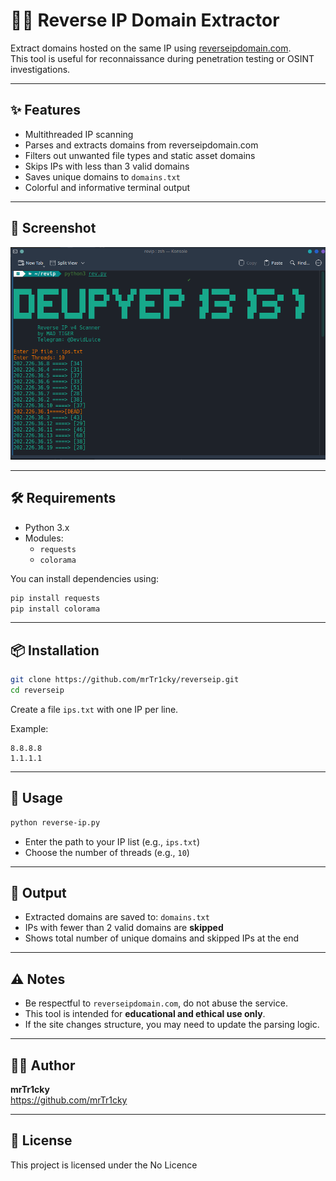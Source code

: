 # 🕵️‍♂️ Reverse IP Domain Extractor

Extract domains hosted on the same IP using [reverseipdomain.com](https://reverseipdomain.com).  
This tool is useful for reconnaissance during penetration testing or OSINT investigations.

---

## ✨ Features

- Multithreaded IP scanning
- Parses and extracts domains from reverseipdomain.com
- Filters out unwanted file types and static asset domains
- Skips IPs with less than 3 valid domains
- Saves unique domains to `domains.txt`
- Colorful and informative terminal output

---

## 📸 Screenshot


![Screenshot](https://raw.githubusercontent.com/mrTr1cky/reverseip/refs/heads/main/revip.png)


---

## 🛠️ Requirements

- Python 3.x
- Modules:
  - `requests`
  - `colorama`

You can install dependencies using:

```bash
pip install requests
pip install colorama
```

---

## 📦 Installation

```bash
git clone https://github.com/mrTr1cky/reverseip.git
cd reverseip
```

Create a file `ips.txt` with one IP per line.

Example:
```
8.8.8.8
1.1.1.1
```

---

## 🚀 Usage

```bash
python reverse-ip.py
```

- Enter the path to your IP list (e.g., `ips.txt`)
- Choose the number of threads (e.g., `10`)

---

## 📄 Output

- Extracted domains are saved to: `domains.txt`
- IPs with fewer than 2 valid domains are **skipped**
- Shows total number of unique domains and skipped IPs at the end

---

## ⚠️ Notes

- Be respectful to `reverseipdomain.com`, do not abuse the service.
- This tool is intended for **educational and ethical use only**.
- If the site changes structure, you may need to update the parsing logic.

---

## 🧑‍💻 Author

**mrTr1cky**  
https://github.com/mrTr1cky

---

## 📜 License

This project is licensed under the No Licence
